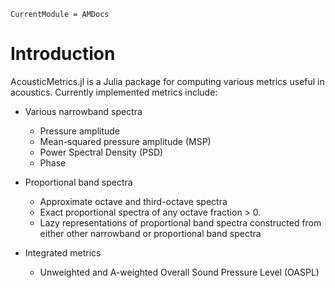 ```@meta
CurrentModule = AMDocs
```
# Introduction
AcousticMetrics.jl is a Julia package for computing various metrics useful in acoustics.
Currently implemented metrics include:

  * Various narrowband spectra

    * Pressure amplitude
    * Mean-squared pressure amplitude (MSP)
    * Power Spectral Density (PSD)
    * Phase

  * Proportional band spectra

    * Approximate octave and third-octave spectra
    * Exact proportional spectra of any octave fraction > 0.
    * Lazy representations of proportional band spectra constructed from either other narrowband or proportional band spectra

  * Integrated metrics

    * Unweighted and A-weighted Overall Sound Pressure Level (OASPL)

